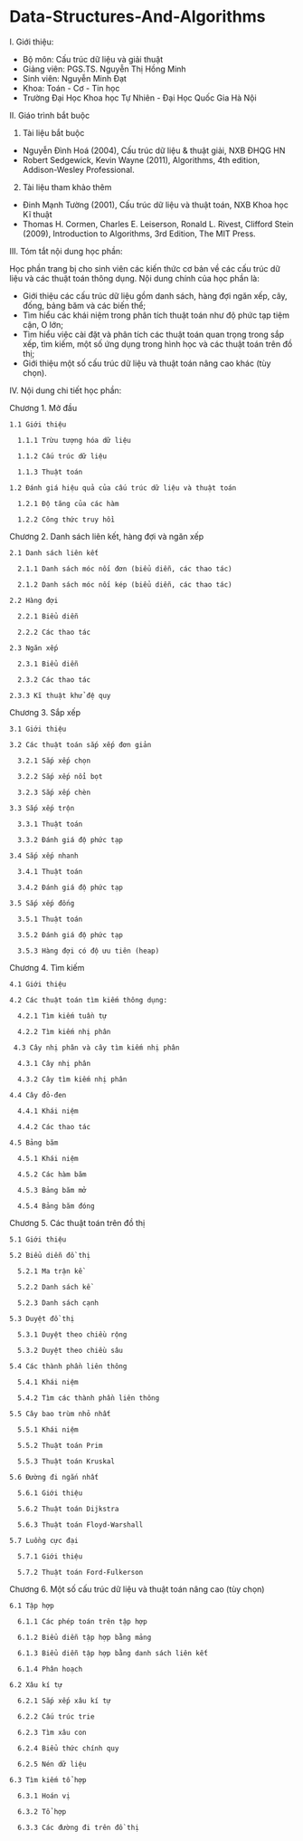 # Data-Structures-And-Algorithms
I. Giới thiệu:
- Bộ môn: Cấu trúc dữ liệu và giải thuật
- Giảng viên: PGS.TS. Nguyễn Thị Hồng Minh
- Sinh viên: Nguyễn Minh Đạt
- Khoa: Toán - Cơ - Tin học
- Trường Đại Học Khoa học Tự Nhiên - Đại Học Quốc Gia Hà Nội

II. Giáo trình bắt buộc

1. Tài liệu bắt buộc

- Nguyễn Đình Hoá (2004), Cấu trúc dữ liệu &amp; thuật giải, NXB ĐHQG HN
- Robert Sedgewick, Kevin Wayne (2011), Algorithms, 4th edition, Addison-Wesley Professional.

2. Tài liệu tham khảo thêm
- Đinh Mạnh Tường (2001), Cấu trúc dữ liệu và thuật toán, NXB Khoa học Kĩ thuật
- Thomas H. Cormen, Charles E. Leiserson, Ronald L. Rivest, Clifford Stein (2009), Introduction to Algorithms, 3rd Edition, The MIT Press.

III. Tóm tắt nội dung học phần:

Học phần trang bị cho sinh viên các kiến thức cơ bản về các cấu trúc dữ liệu và các thuật toán thông dụng. Nội dung chính của học phần là:
- Giới thiệu các cấu trúc dữ liệu gồm danh sách, hàng đợi ngăn xếp, cây, đống, bảng băm và các biến thể;
- Tìm hiểu các khái niệm trong phân tích thuật toán như độ phức tạp tiệm cận, O lớn;
- Tìm hiểu việc cài đặt và phân tích các thuật toán quan trọng trong sắp xếp, tìm kiếm, một số ứng dụng trong hình học và các thuật toán trên đồ thị;
- Giới thiệu một số cấu trúc dữ liệu và thuật toán nâng cao khác (tùy chọn).

IV. Nội dung chi tiết học phần:

Chương 1. Mở đầu

    1.1 Giới thiệu

      1.1.1 Trừu tượng hóa dữ liệu
      
      1.1.2 Cấu trúc dữ liệu
      
      1.1.3 Thuật toán
      
    1.2 Đánh giá hiệu quả của cấu trúc dữ liệu và thuật toán
    
      1.2.1 Độ tăng của các hàm
      
      1.2.2 Công thức truy hồi

Chương 2. Danh sách liên kết, hàng đợi và ngăn xếp

    2.1 Danh sách liên kết

      2.1.1 Danh sách móc nối đơn (biểu diễn, các thao tác)

      2.1.2 Danh sách móc nối kép (biểu diễn, các thao tác)

    2.2 Hàng đợi

      2.2.1 Biểu diễn

      2.2.2 Các thao tác

    2.3 Ngăn xếp

      2.3.1 Biểu diễn

      2.3.2 Các thao tác

    2.3.3 Kĩ thuật khử đệ quy

Chương 3. Sắp xếp

    3.1 Giới thiệu

    3.2 Các thuật toán sắp xếp đơn giản

      3.2.1 Sắp xếp chọn

      3.2.2 Sắp xếp nổi bọt

      3.2.3 Sắp xếp chèn

    3.3 Sắp xếp trộn

      3.3.1 Thuật toán

      3.3.2 Đánh giá độ phức tạp

    3.4 Sắp xếp nhanh

      3.4.1 Thuật toán

      3.4.2 Đánh giá độ phức tạp

    3.5 Sắp xếp đống

      3.5.1 Thuật toán

      3.5.2 Đánh giá độ phức tạp

      3.5.3 Hàng đợi có độ ưu tiên (heap)

Chương 4. Tìm kiếm

    4.1 Giới thiệu

    4.2 Các thuật toán tìm kiếm thông dụng:

      4.2.1 Tìm kiếm tuần tự

      4.2.2 Tìm kiếm nhị phân

     4.3 Cây nhị phân và cây tìm kiếm nhị phân

      4.3.1 Cây nhị phân

      4.3.2 Cây tìm kiếm nhị phân

    4.4 Cây đỏ-đen

      4.4.1 Khái niệm

      4.4.2 Các thao tác

    4.5 Bảng băm

      4.5.1 Khái niệm

      4.5.2 Các hàm băm

      4.5.3 Bảng băm mở

      4.5.4 Bảng băm đóng

Chương 5. Các thuật toán trên đồ thị

    5.1 Giới thiệu

    5.2 Biểu diễn đồ thị

      5.2.1 Ma trận kề

      5.2.2 Danh sách kề

      5.2.3 Danh sách cạnh

    5.3 Duyệt đồ thị

      5.3.1 Duyệt theo chiều rộng

      5.3.2 Duyệt theo chiều sâu

    5.4 Các thành phần liên thông

      5.4.1 Khái niệm

      5.4.2 Tìm các thành phần liên thông

    5.5 Cây bao trùm nhỏ nhất

      5.5.1 Khái niệm

      5.5.2 Thuật toán Prim

      5.5.3 Thuật toán Kruskal

    5.6 Đường đi ngắn nhất

      5.6.1 Giới thiệu

      5.6.2 Thuật toán Dijkstra

      5.6.3 Thuật toán Floyd-Warshall

    5.7 Luồng cực đại

      5.7.1 Giới thiệu

      5.7.2 Thuật toán Ford-Fulkerson

Chương 6. Một số cấu trúc dữ liệu và thuật toán nâng cao (tùy chọn)

    6.1 Tập hợp

      6.1.1 Các phép toán trên tập hợp

      6.1.2 Biểu diễn tập hợp bằng mảng

      6.1.3 Biểu diễn tập hợp bằng danh sách liên kết

      6.1.4 Phân hoạch

    6.2 Xâu kí tự

      6.2.1 Sắp xếp xâu kí tự

      6.2.2 Cấu trúc trie

      6.2.3 Tìm xâu con

      6.2.4 Biểu thức chính quy

      6.2.5 Nén dữ liệu

    6.3 Tìm kiếm tổ hợp

      6.3.1 Hoán vị

      6.3.2 Tổ hợp

      6.3.3 Các đường đi trên đồ thị
